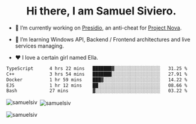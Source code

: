 <h1 align="center">Hi there, I am Samuel Siviero.</h1>

- 🔭 I’m currently working on [Presidio](https://presidio.ac), an anti-cheat for [Project Nova](https://discord.gg/novafn).

- 🌱 I’m learning Windows API, Backend / Frontend architectures and live services managing.

- ❤️ I love a certain girl named Ella.

<!--START_SECTION:waka-->

```txt
TypeScript      4 hrs 22 mins   ███████▓░░░░░░░░░░░░░░░░░   31.25 %
C++             3 hrs 54 mins   ███████░░░░░░░░░░░░░░░░░░   27.91 %
Docker          1 hr 59 mins    ███▓░░░░░░░░░░░░░░░░░░░░░   14.22 %
EJS             1 hr 12 mins    ██░░░░░░░░░░░░░░░░░░░░░░░   08.66 %
Bash            27 mins         ▓░░░░░░░░░░░░░░░░░░░░░░░░   03.22 %
```

<!--END_SECTION:waka-->

<p><img align="left" src="https://github-readme-stats.vercel.app/api/top-langs?username=samuelsiv&show_icons=true&locale=en&layout=compact&theme=radical" alt="samuelsiv" /></p>

<p>&nbsp;<img align="center" src="https://github-readme-stats.vercel.app/api?username=samuelsiv&show_icons=true&locale=en&theme=radical" alt="samuelsiv" /></p>
<p align="left"> <img src="https://komarev.com/ghpvc/?username=samuelsiv&label=Profile%20views&color=0e75b6&style=flat" alt="samuelsiv" /> </p>

